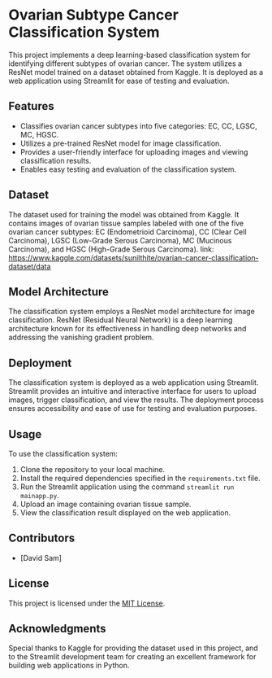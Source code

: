 # Ovarian Subtype Cancer Classification System

This project implements a deep learning-based classification system for identifying different subtypes of ovarian cancer. The system utilizes a ResNet model trained on a dataset obtained from Kaggle. It is deployed as a web application using Streamlit for ease of testing and evaluation.

## Features

- Classifies ovarian cancer subtypes into five categories: EC, CC, LGSC, MC, HGSC.
- Utilizes a pre-trained ResNet model for image classification.
- Provides a user-friendly interface for uploading images and viewing classification results.
- Enables easy testing and evaluation of the classification system.

## Dataset

The dataset used for training the model was obtained from Kaggle. It contains images of ovarian tissue samples labeled with one of the five ovarian cancer subtypes: EC (Endometrioid Carcinoma), CC (Clear Cell Carcinoma), LGSC (Low-Grade Serous Carcinoma), MC (Mucinous Carcinoma), and HGSC (High-Grade Serous Carcinoma).
link: https://www.kaggle.com/datasets/sunilthite/ovarian-cancer-classification-dataset/data

## Model Architecture

The classification system employs a ResNet model architecture for image classification. ResNet (Residual Neural Network) is a deep learning architecture known for its effectiveness in handling deep networks and addressing the vanishing gradient problem.

## Deployment

The classification system is deployed as a web application using Streamlit. Streamlit provides an intuitive and interactive interface for users to upload images, trigger classification, and view the results. The deployment process ensures accessibility and ease of use for testing and evaluation purposes.

## Usage

To use the classification system:

1. Clone the repository to your local machine.
2. Install the required dependencies specified in the `requirements.txt` file.
3. Run the Streamlit application using the command `streamlit run mainapp.py`.
4. Upload an image containing ovarian tissue sample.
5. View the classification result displayed on the web application.

## Contributors

- [David Sam] 

## License

This project is licensed under the [MIT License](https://opensource.org/licenses/MIT).

## Acknowledgments

Special thanks to Kaggle for providing the dataset used in this project, and to the Streamlit development team for creating an excellent framework for building web applications in Python.
